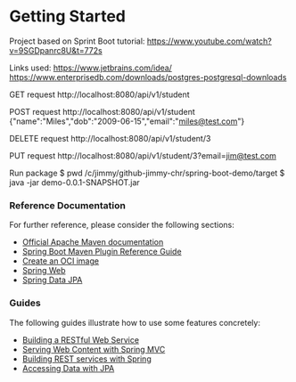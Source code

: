 # Getting Started

Project based on Sprint Boot tutorial:
https://www.youtube.com/watch?v=9SGDpanrc8U&t=772s

Links used:
https://www.jetbrains.com/idea/
https://www.enterprisedb.com/downloads/postgres-postgresql-downloads

GET request
http://localhost:8080/api/v1/student

POST request
http://localhost:8080/api/v1/student
{"name":"Miles","dob":"2009-06-15","email":"miles@test.com"}

DELETE request
http://localhost:8080/api/v1/student/3

PUT request
http://localhost:8080/api/v1/student/3?email=jim@test.com

Run package
$ pwd
/c/jimmy/github-jimmy-chr/spring-boot-demo/target
$ java -jar demo-0.0.1-SNAPSHOT.jar



### Reference Documentation
For further reference, please consider the following sections:

* [Official Apache Maven documentation](https://maven.apache.org/guides/index.html)
* [Spring Boot Maven Plugin Reference Guide](https://docs.spring.io/spring-boot/docs/3.0.5/maven-plugin/reference/html/)
* [Create an OCI image](https://docs.spring.io/spring-boot/docs/3.0.5/maven-plugin/reference/html/#build-image)
* [Spring Web](https://docs.spring.io/spring-boot/docs/3.0.5/reference/htmlsingle/#web)
* [Spring Data JPA](https://docs.spring.io/spring-boot/docs/3.0.5/reference/htmlsingle/#data.sql.jpa-and-spring-data)

### Guides
The following guides illustrate how to use some features concretely:

* [Building a RESTful Web Service](https://spring.io/guides/gs/rest-service/)
* [Serving Web Content with Spring MVC](https://spring.io/guides/gs/serving-web-content/)
* [Building REST services with Spring](https://spring.io/guides/tutorials/rest/)
* [Accessing Data with JPA](https://spring.io/guides/gs/accessing-data-jpa/)

